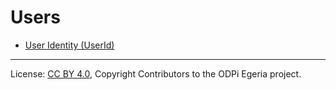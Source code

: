 <!-- SPDX-License-Identifier: CC-BY-4.0 -->
<!-- Copyright Contributors to the ODPi Egeria project. -->

# Users

* [User Identity (UserId)](user-identity.md)




----
License: [CC BY 4.0](https://creativecommons.org/licenses/by/4.0/),
Copyright Contributors to the ODPi Egeria project.